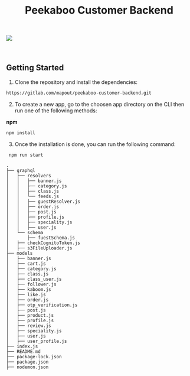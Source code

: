 <h1 align="center"><strong>Peekaboo Customer Backend</strong></h1>

<br />

![](https://imgur.com/lIi4YrZ.png)


<br />

## Getting Started


1. Clone the repository and install the dependencies:

```sh
https://gitlab.com/mapout/peekaboo-customer-backend.git
```


2. To create a new app, go to the choosen app directory on the CLI then run one of the following methods:

**npm**

```sh
npm install
```


3. Once the installation is done, you can run the following command:
```
 npm run start
 ```
```
.
├── graphql
│   ├── resolvers
│   │   ├── banner.js
│   │   ├── category.js
│   │   ├── class.js
│   │   └── feeds.js
│   │   ├── guestResolver.js
│   │   ├── order.js
│   │   ├── post.js
│   │   ├── profile.js
│   │   ├── speciality.js
│   │   ├── user.js
│   └── schema
│       ├── fuestSchema.js
│   ├── checkCognitoToken.js
│   ├── s3FileUploader.js
├── models
│   ├── banner.js
│   ├── cart.js
│   ├── category.js
│   ├── class.js
│   ├── class_user.js
│   ├── follower.js
│   ├── kaboom.js
│   ├── like.js
│   ├── order.js
│   ├── otp_verification.js
│   ├── post.js
│   ├── product.js
│   ├── profile.js
│   ├── review.js
│   ├── speciality.js
│   ├── user.js
│   ├── user_profile.js 
├── index.js
├── README.md
├── package-lock.json
├── package.json
├── nodemon.json

```


